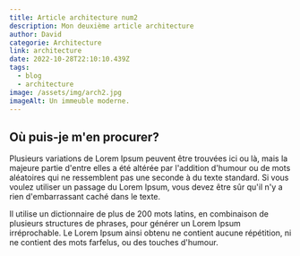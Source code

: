 ```yaml
---
title: Article architecture num2
description: Mon deuxième article architecture
author: David
categorie: Architecture
link: architecture
date: 2022-10-28T22:10:10.439Z
tags:
  - blog
  - architecture
image: /assets/img/arch2.jpg
imageAlt: Un immeuble moderne.
---
```

## Où puis-je m'en procurer?

Plusieurs variations de Lorem Ipsum peuvent être trouvées ici ou là, mais la majeure partie d'entre elles a été altérée par l'addition d'humour ou de mots aléatoires qui ne ressemblent pas une seconde à du texte standard. Si vous voulez utiliser un passage du Lorem Ipsum, vous devez être sûr qu'il n'y a rien d'embarrassant caché dans le texte.

Il utilise un dictionnaire de plus de 200 mots latins, en combinaison de plusieurs structures de phrases, pour générer un Lorem Ipsum irréprochable. Le Lorem Ipsum ainsi obtenu ne contient aucune répétition, ni ne contient des mots farfelus, ou des touches d'humour.
